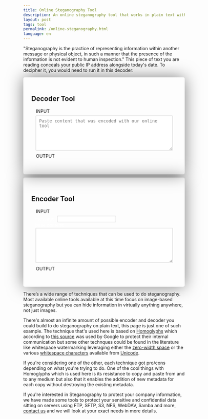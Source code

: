 ```yaml
---
title: Online Steganography Tool
description: An online steganography tool that works in plain text without images to encode and decode messages in plain sight
layout: post
tags: tool
permalink: /online-steganography.html
language: en
---
```


<script>
 class Homoglyph {
     static alphabetHomoglyph = {
         "a":"а","b":"𝖻","c":"ⅽ","d":"ԁ","e":"е","f":"ꬵ","g":"ց",
         "h":"һ","i":"ⅰ","j":"ϳ","k":"𝗄","l":"ⅼ","n":"ո",
         "o":"ο","p":"𝗉","q":"ԛ","r":"𝗋","s":"ѕ","t":"𝗍","u":"ս",
         "v":"ⅴ","w":"ᴡ","x":"ⅹ","y":"у","z":"ᴢ",
     }

     static encode(text, msg) {
         const existingMsg = this.decode(text);
         if (existingMsg !== "") {
             msg += existingMsg;
             text = this.clean(text);
         }

         let textArray = text.split(/(?!$)/u);
         let msgN = 0;
         const encodedMsg = this.encodeMsg(msg);
         for (let i=0; i<textArray.length; i++) {
             if (msgN >= encodedMsg.length) {
                 return textArray.join("");
             }
             const newCharIdx = Object.keys(this.alphabetHomoglyph)
                                      .indexOf(textArray[i]);
             if (newCharIdx === -1) {
                 continue;
             }
             if (encodedMsg[msgN] === "1") {
                 textArray[i] = this.alphabetHomoglyph[textArray[i]];
             }
             msgN += 1;
         }
         return textArray.join("");
     }

     static decode(text) {
         const textArray = text.split(/(?!$)/u);
         let code = "";
         for (let i=0; i<textArray.length; i++) {
             const char = Object.keys(this.alphabetHomoglyph).indexOf(textArray[i]);
             const charH = Object.values(this.alphabetHomoglyph).indexOf(textArray[i]);
             if (char === -1 && charH === -1) {
                 continue;
             } else if ( char !== -1 ) {
                 code += "0";
             } else if ( charH !== -1 ) {
                 code += "1";
             } else {
                 throw new Error("shouldn't happen");
             }
         }
         code = code.replace(/^0+/, "")
         return this.decodeMsg(code);
     }

     static clean(text) {
         const textArray = text.split(/(?!$)/u);
         for (let i=0; i<textArray.length; i++) {
             const charH = Object.values(this.alphabetHomoglyph).indexOf(textArray[i]);
             if (charH === -1) continue;
             textArray[i] = Object.keys(this.alphabetHomoglyph)[charH];
         }
         return textArray.join("");
     }

     static compress(text) { // TODO: not working outside chrome?
         return new Response(
             new Blob([text], { type: "text/plain" })
                 .stream()
                 .pipeThrough(new CompressionStream("gzip"))
         ).blob().then((r) => r.text());
     }

     static decompress(buffer) {
     }

     static encodeMsg(text) {
         return text.split("").map(char => {
             const t = char.charCodeAt(0).toString(2);
             if(t.length === 7) {
                 return t;
             }
             return t.slice(0,7).padStart(7, "0")
         }).join("");
     }

     static decodeMsg(binaryCode) {
         let msg = "";
         for (let i=0; i<binaryCode.length; i+= 7) {
             const slice = binaryCode.slice(i, i+7);
             if (slice.length < 7) break;
             else if (slice === "0000000") continue;
             const char = parseInt(slice, 2);
             msg += String.fromCharCode(char)
         }
         return msg;
     }
 }
</script>

<script>
 function updateDecoder(e) {
     let msg = Homoglyph.decode(e.value);
     e.parentElement
      .parentElement
      .parentElement
      .querySelector(".decoded-content > div")
      .innerText = (msg === "" ? "nothing was found" : msg);
 }
 function updateEncoder(e) {
     let msg, content;
     switch(e.tagName) {
         case "INPUT":
             msg = e.value;
             content = e.parentElement.parentElement.querySelector("textarea").value;
             break
         case "TEXTAREA":
             content = e.value;
             msg = e.parentElement.parentElement.querySelector("input").value;
             break;
     }
     e.parentElement
      .parentElement
      .parentElement
      .querySelector(".encoded-content > div")
      .innerText = Homoglyph.encode(content, msg);
 }
</script>

<p id="stega-example" style="text-align:left">
    "Steganography is the practice of representing information within another message or physical object, in such a manner that the presence of the information is not evident to human inspection." This piece of text you are reading conceals your public IP address alongside today's date. To decipher it, you would need to run it in this decoder:
</p>
<script>
 (function main() {
     const abortController = new AbortController();
     const timer = setTimeout(() => abortController.abort(), 1500);
     const updateContent = (ip) => {
         let $p = document.getElementById("stega-example");
         let msg = "[date:" + new Date().toISOString().substring(0,10).replaceAll("-", "") + "]";
         msg += "[ip:" + (ip || "unknown")+ "]";
         const contentWithHiddenStuff = Homoglyph.encode($p.innerText, msg)

         let $decoder = document.querySelectorAll(".tool")[0];
         let $encoder = document.querySelectorAll(".tool")[1];
         $encoder.querySelector("input").value = msg;
         $encoder.querySelector("textarea").value = $p.innerText.trim();
         $decoder.querySelector("textarea").value = contentWithHiddenStuff;
         $p.innerText = contentWithHiddenStuff;
         updateEncoder($encoder.querySelector("input"));
         updateDecoder($decoder.querySelector("textarea"));
     };
     fetch("https://ipapi.co/json/", {
         signal: abortController.signal,
     }).then((r) => r.json()).then((r) => {
         clearTimeout(timer);
         updateContent(r["ip"]);
     }).catch((err) => updateContent());
 })();
</script>

<div class="tool" style="margin-bottom:10px;">
    <h2>Decoder Tool</h2>
    <fieldset>
        <legend>INPUT</legend>
        <textarea onkeyup="updateDecoder(this)" rows="6" placeholder="Paste content that was encoded with our online tool"></textarea>
    </fieldset>
    <fieldset class="decoded-content">
        <legend>OUTPUT</legend>
        <div class="output"></div>
    </fieldset>
</div>

<div class="tool">
    <h2>Encoder Tool</h2>
    <fieldset>
        <legend>INPUT</legend>
        <label>
            message:
            <input type="text" value="" onkeyup="updateEncoder(this)" style="border-radius: 3px; border: 2px solid rgba(0,0,0,0.1);"/>
        </label><br/>
        <label>
            base content:
            <textarea rows="6" onkeyup="updateEncoder(this)">
            </textarea>
        </label>
    </fieldset>
    <fieldset class="encoded-content">
        <legend>OUTPUT</legend>
        <div class="output">
        </div>
    </fieldset>
</div>

<style>
 .tool {
    background: var(--dark);
    padding: 25px;
    border-radius: 5px;
    color: var(--bg-color);
    box-shadow: 0px 0px 50px rgb(0 0 0 / 50%);
 }
 .tool fieldset {
    color: var(--color);
    border: 2px dashed var(--color);
 }
 .tool fieldset > div, .tool fieldset > label {
    color: white;
 }
 .tool textarea {
    width: 100%;
    box-sizing: border-box;
    display: block;
    border-radius: 3px;
    border: 2px solid rgba(0, 0, 0, 0.1);
    padding: 8px 10px;
    min-width: 100%;
    max-width: 100%;
 }
 #main .tool h2{
     color: white;
     margin: 0 0 10px 0;
     padding: 0;
 }
 .tool .output {
    background: var(--color);
    padding: 5px;
    border-radius: 3px;
 }
</style>

There’s a wide range of techniques that can be used to do steganography. Most available online tools available at this time focus on image-based steganography but you can hide information in virtually anything anywhere, not just images.

There's almost an infinite amount of possible encoder and decoder you could build to do steganography on plain text, this page is just one of such example. The technique that's used here is based on [Homoglyphs](https://en.wikipedia.org/wiki/Homoglyph) which according to [this source](https://news.ycombinator.com/item?id=33625024) was used by Google to protect their internal communication but some other technques could be found in the literature like whitespace watermarking leveraging either the [zero-width space]((https://en.wikipedia.org/wiki/Zero-width_space)) or the various [whitespace characters]((https://en.wikipedia.org/wiki/Whitespace_character)) available from [Unicode](https://en.wikipedia.org/wiki/Unicode).

If you're considering one of the other, each technique got pro/cons depending on what you're trying to do. One of the cool things with Homoglyphs which is used here is its resistance to copy and paste from and to any medium but also that it enables the addition of new metadata for each copy without destroying the existing metadata.

If you're interested in Steganography to protect your company information, we have made some tools to protect your sensitive and confidential data sitting on servers using FTP, SFTP, S3, NFS, WebDAV, Samba and more, [contact us](/pricing/?modal=enterprise) and we will look at your exact needs in more details.

